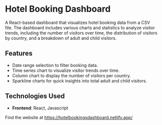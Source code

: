 # Hotel Booking Dashboard

A React-based dashboard that visualizes hotel booking data from a CSV file. The dashboard includes various charts and statistics to analyze visitor trends, including the number of visitors over time, the distribution of visitors by country, and a breakdown of adult and child visitors.

## Features

- Date range selection to filter booking data.
- Time series chart to visualize visitor trends over time.
- Column chart to display the number of visitors per country.
- Sparkline charts for quick insights into total adult and child visitors.

## Technologies Used

- **Frontend**: React, Javascript


Find the website at
https://hotelbookingsdashboard.netlify.app/
